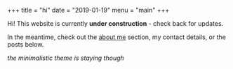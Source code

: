 +++
title = "hi"
date = "2019-01-19"
menu = "main"
+++

Hi! This website is currently **under construction** - check back for updates.

In the meantime, check out the [about me](./about) section,
my contact details, or the posts below.

_the minimalistic theme is staying though_

